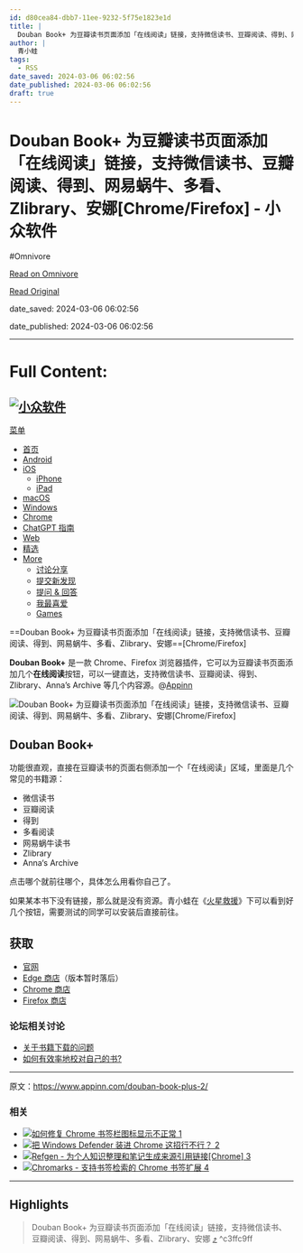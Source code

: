 ```yaml
---
id: d80cea84-dbb7-11ee-9232-5f75e1823e1d
title: |
  Douban Book+ 为豆瓣读书页面添加「在线阅读」链接，支持微信读书、豆瓣阅读、得到、网易蜗牛、多看、Zlibrary、安娜[Chrome/Firefox] - 小众软件
author: |
  青小蛙
tags:
  - RSS
date_saved: 2024-03-06 06:02:56
date_published: 2024-03-06 06:02:56
draft: true
---
```


# Douban Book+ 为豆瓣读书页面添加「在线阅读」链接，支持微信读书、豆瓣阅读、得到、网易蜗牛、多看、Zlibrary、安娜[Chrome/Firefox] - 小众软件
#Omnivore

[Read on Omnivore](https://omnivore.app/me/douban-book-zlibrary-chrome-firefox-18e13cef5af)

[Read Original](https://www.appinn.com/douban-book-plus-2/)

date_saved: 2024-03-06 06:02:56

date_published: 2024-03-06 06:02:56

--- 

# Full Content: 

## [![小众软件](https://proxy-prod.omnivore-image-cache.app/190x43,sRqtw6LilWWQqlY-oDwa5lVhVofTeksC1lNmrH7ORLKg/https://www.appinn.com/wp-content/uploads/2022/09/appinn-darkmode2.png)](https://www.appinn.com/) 

[菜单](#)

* [ 首页](https://www.appinn.com/)
* [ Android](https://www.appinn.com/category/android/ "安卓应用分类")
* [ iOS](https://www.appinn.com/category/ios/)  
   * [ iPhone](https://www.appinn.com/category/ios/iphone/)  
   * [ iPad](https://www.appinn.com/category/ios/ipad/)
* [ macOS](https://www.appinn.com/category/mac/)
* [ Windows](https://www.appinn.com/category/windows/)
* [ Chrome](https://www.appinn.com/category/chrome/)
* [ChatGPT 指南](https://www.appinn.com/chatgpt-guides/)
* [ Web](https://www.appinn.com/category/online-tools/)
* [ 精选](https://www.appinn.com/category/featured/)
* [ More](https://meta.appinn.net/)  
   * [ 讨论分享](https://meta.appinn.net/)  
   * [ 提交新发现](https://meta.appinn.net/c/faxian)  
   * [ 提问 & 回答](https://meta.appinn.net/c/wen-ti-qiu-zhu)  
   * [ 我最喜爱](https://love.appinn.com/)  
   * [ Games](https://www.appinn.com/category/games/)

==Douban Book+ 为豆瓣读书页面添加「在线阅读」链接，支持微信读书、豆瓣阅读、得到、网易蜗牛、多看、Zlibrary、安娜==\[Chrome/Firefox\]

**Douban Book+** 是一款 Chrome、Firefox 浏览器插件，它可以为豆瓣读书页面添加几个**在线阅读**按钮，可以一键直达，支持微信读书、豆瓣阅读、得到、Zlibrary、Anna’s Archive 等几个内容源。@[Appinn](https://www.appinn.com/douban-book-plus-2/)

![Douban Book+ 为豆瓣读书页面添加「在线阅读」链接，支持微信读书、豆瓣阅读、得到、网易蜗牛、多看、Zlibrary、安娜[Chrome/Firefox]](https://proxy-prod.omnivore-image-cache.app/1608x700,sJGfvTBDm3JIcVTVZOOojRtirM5S8h-HcneVm3XzogdY/https://www.appinn.com/wp-content/uploads/2024/03/Appinn-feature-images-2024-03-06T165812.618.jpg "Douban Book+ 为豆瓣读书页面添加「在线阅读」链接，支持微信读书、豆瓣阅读、得到、网易蜗牛、多看、Zlibrary、安娜[Chrome/Firefox] 1")

## Douban Book+

功能很直观，直接在豆瓣读书的页面右侧添加一个「在线阅读」区域，里面是几个常见的书籍源：

* 微信读书
* 豆瓣阅读
* 得到
* 多看阅读
* 网易蜗牛读书
* Zlibrary
* Anna‘s Archive

点击哪个就前往哪个，具体怎么用看你自己了。

如果某本书下没有链接，那么就是没有资源。青小蛙在《[火星救援](https://book.douban.com/subject/26586492/)》下可以看到好几个按钮，需要测试的同学可以安装后直接前往。

## 获取

* [官网](https://doubanbook.plus/?utm%5Fsource=appinn.com)
* [Edge 商店](https://microsoftedge.microsoft.com/addons/detail/douban-book/kfdimcpljilcbhmlogkagbbjpjkdihom)（版本暂时落后）
* [Chrome 商店](https://chromewebstore.google.com/detail/lkmnoeojcpmcpjlbhbjbilpmccfljdoj)
* [Firefox 商店](https://addons.mozilla.org/en-US/firefox/addon/douban-book-plus/)

### 论坛相关讨论

* [关于书籍下载的问题 ](https://meta.appinn.net/t/topic/53433)[](https://meta.appinn.net/t/topic/53433)
* [如何有效率地校对自己的书? ](https://meta.appinn.net/t/topic/53319)

---

原文：https://www.appinn.com/douban-book-plus-2/

### 相关

* [ ![如何修复 Chrome 书签栏图标显示不正常 1](https://proxy-prod.omnivore-image-cache.app/115x115,sZdnPhxbUsSsF02fqL1Ue-Xdo3Vgx939jVvMNVlHlGBI/https://www.appinn.com/wp-content/uploads/04281402-115x115.png "如何修复 Chrome 书签栏图标显示不正常 2") ](https://www.appinn.com/how-to-fix-chrome-bookmarks-bar-favicon/ "如何修复 Chrome 书签栏图标显示不正常")
* [ ![把 Windows Defender 装进 Chrome 这招行不行？ 2](https://proxy-prod.omnivore-image-cache.app/115x115,sgPqCUOnyHWDRshiO9o6SXZo4Lg3uARaNbVB_DnL5dRU/https://www.appinn.com/wp-content/uploads/2018-04-1810-55-04.pngo_-115x115.png "把 Windows Defender 装进 Chrome 这招行不行？ 3") ](https://www.appinn.com/windows-defender-browser-protection/ "把 Windows Defender 装进 Chrome 这招行不行？")
* [ ![Refgen - 为个人知识整理和笔记生成来源引用链接[Chrome] 3](https://proxy-prod.omnivore-image-cache.app/115x115,sUiTjb2s3Kq6jh-wxFa1PxEZc3r6IxdotLkpBzt2rAC4/https://www.appinn.com/wp-content/uploads/2022/01/refgen.jpgo_-115x115.jpg "Refgen - 为个人知识整理和笔记生成来源引用链接[Chrome] 4") ](https://www.appinn.com/refgen/ "Refgen – 为个人知识整理和笔记生成来源引用链接[Chrome]")
* [ ![Chromarks - 支持书签检索的 Chrome 书签扩展 4](https://proxy-prod.omnivore-image-cache.app/115x115,sYxKmKj7seMByzdbUTNxxTmPY0f24HaNcpB_12US5jpA/https://www.appinn.com/wp-content/uploads/chromarks-115x115.jpg "Chromarks - 支持书签检索的 Chrome 书签扩展 5") ](https://www.appinn.com/chromarks/ "Chromarks – 支持书签检索的 Chrome 书签扩展")

---

## Highlights

> Douban Book+ 为豆瓣读书页面添加「在线阅读」链接，支持微信读书、豆瓣阅读、得到、网易蜗牛、多看、Zlibrary、安娜 [⤴️](https://omnivore.app/me/douban-book-zlibrary-chrome-firefox-18e13cef5af#c3ffc9ff-7071-4a07-aacb-e8b6a7c3535d)  ^c3ffc9ff

